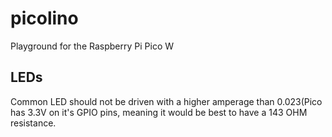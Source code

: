 # picolino

Playground for the Raspberry Pi Pico W

## LEDs

Common LED should not be driven with a higher amperage than 0.023(Pico has 3.3V on it's GPIO pins,
meaning it would be best to have a 143 OHM resistance.
